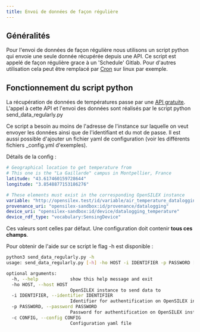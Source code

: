 ```yaml
---
title: Envoi de données de façon régulière
---
```


## Généralités

Pour l'envoi de données de façon régulière nous utilisons un script python qui envoie une seule donnée récupérée depuis une API. Ce script est appelé de façon régulière grace à un 'Schedule' Gitlab. Pour d'autres utilisation cela peut être remplacé par [Cron](https://doc.ubuntu-fr.org/cron) sur linux par exemple.

## Fonctionnement du script python

La récupération de données de températures passe par une [API gratuite](https://open-meteo.com/en/docs).
L'appel à cette API et l'envoi des données sont réalisés par le script python send_data_regularly.py

Ce script a besoin au moins de l'adresse de l'instance sur laquelle on veut envoyer les données ainsi que de l'identifiant et du mot de passe.
Il est aussi possible d'ajouter un fichier yaml de configuration (voir les différents fichiers _config.yml d'exemples).

Détails de la config :

```yml
# Geographical location to get temperature from
# This one is the "La Gaillarde" campus in Montpellier, France
latitude: "43.617460159728644"
longitude: "3.8548877153186276"

# These elements must exist in the corresponding OpenSILEX instance
variable: "http://opensilex.test/id/variable/air_temperature_datalogging_degreecelsius"
provenance_uri: "opensilex-sandbox:id/provenance/datalogging"
device_uri: "opensilex-sandbox:id/device/datalogging_temperature"
device_rdf_type: "vocabulary:SensingDevice"
```

Ces valeurs sont celles par défaut. Une configuration doit contenir __tous ces champs__.

Pour obtenir de l'aide sur ce script le flag -h est disponible :

```bash
python3 send_data_regularly.py -h
usage: send_data_regularly.py [-h] -ho HOST -i IDENTIFIER -p PASSWORD [-c CONFIG]

optional arguments:
  -h, --help            show this help message and exit
  -ho HOST, --host HOST
                        OpenSILEX instance to send data to
  -i IDENTIFIER, --identifier IDENTIFIER
                        Identifier for authentification on OpenSILEX instance
  -p PASSWORD, --password PASSWORD
                        Password for authentification on OpenSILEX instance
  -c CONFIG, --config CONFIG
                        Configuration yaml file
```
